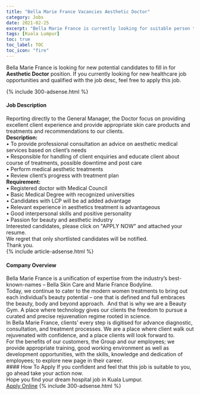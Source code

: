 ```yaml
---
title: "Bella Marie France Vacancies Aesthetic Doctor" 
category: Jobs 
date: 2021-02-25 
excerpt: "Bella Marie France is currently looking for suitable person to fill in the Aesthetic Doctor which positioned at Kuala Lumpur" 
tags: [Kuala Lumpur] 
toc: true 
toc_label: TOC 
toc_icon: "fire" 
--- 
```


<p>Bella Marie France is looking for new potential candidates to fill in for <b>Aesthetic Doctor</b> position. If you currently looking for new healthcare job opportunities and qualified with the job desc, feel free to apply this job.
</p>{% include 300-adsense.html %} 
<div><div><h4>Job Description</h4></div><div><div><span><div><div><div>Reporting directly to the General Manager, the Doctor focus on providing excellent client experience and provide appropriate skin care products and treatments and recommendations to our clients.</div><div><strong>Description:</strong></div><div>&#8226; To provide professional consultation an advice on aesthetic medical services based on client&#8217;s needs<br>&#8226; Responsible for handling of client enquiries and educate client about course of treatments, possible downtime and post care<br>&#8226; Perform medical aesthetic treatments<br>&#8226; Review client&#8217;s progress with treatment plan</div><div><strong>Requirement:</strong></div>&#8226; Registered doctor with Medical Council<br>&#8226; Basic Medical Degree with recognized universities<br>&#8226; Candidates with LCP will be ad added advantage<br>&#8226; Relevant experience in aesthetics treatment is advantageous<br>&#8226; Good interpersonal skills and positive personality<br>&#8226; Passion for beauty and aesthetic industry</div><div>Interested candidates, please click on "APPLY NOW" and attached your resume.</div><div>We regret that only shortlisted candidates will be notified.</div><div>Thank you.</div></div></span></div></div></div> 
{% include article-adsense.html %} 
<div><div><h4>Company Overview</h4></div><div><div><span><div><div>
	Bella Marie France is a unification of expertise from the industry&#8217;s best-known-names &#8211; Bella Skin Care and Marie France Bodyline.</div>
<div>
	Today, we continue to cater to the modern women treatments to bring out each individual&#8217;s beauty potential &#8211; one that is defined and full embraces the beauty, body and beyond approach.&#160; And that is why we are a Beauty Gym. A place where technology gives our clients the freedom to pursue a curated and precise rejuvenation regime rooted in science.</div>
<div>
	In Bella Marie France, clients&#8217; every step is digitised for advance diagnostic, consultation, and treatment processes. We are a place where client walk out rejuvenated with confidence, and a place clients will look forward to.</div>
<div>
	For the benefits of our customers, the Group and our employees; we provide appropriate training, good working environment as well as development opportunities, with the skills, knowledge and dedication of employees; to explore new page in their career.</div></div></span></div></div></div> 
#### How To Apply 
If you confident and feel that this job is suitable to you, go ahead take your action now. <br/> 
Hope you find your dream hospital job in Kuala Lumpur. <br/> 
<a href="https://www.jobstreet.com.my/en/job/aesthetic-doctor-4471612?jobId=jobstreet-my-job-4471612" class="btn btn--warning" target="_blank" rel="nofollow noopenner">Apply Online</a> 
{% include 300-adsense.html %} 